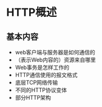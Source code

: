 # HTTP概述  
## 基本内容  
* web客户端与服务器是如何通信的  
* （表示Web内容的）资源来自哪里  
* Web事务是怎样工作的  
* HTTP通信使用的报文格式  
* 底层TCP网络传输  
* 不同的HTTP协议变体  
* 部分HTTP架构  
